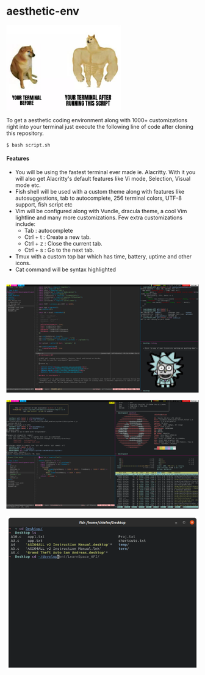 # aesthetic-env
<img src="images/env.jpg" alt="drawing" width="300"/><br>

To get a aesthetic coding environment along with 1000+ customizations right into your terminal just execute the following line of code after cloning this repository.<br>
```
$ bash script.sh
```

#### Features
  - You will be using the fastest terminal ever made ie. Alacritty. With it you will also get Alacritty's default features like Vi mode, Selection, Visual mode etc.
  - Fish shell will be used with a custom theme along with features like autosuggestions, tab to autocomplete, 256 terminal colors, UTF-8 support, fish script etc
  - Vim will be configured along with Vundle, dracula theme, a cool Vim lightline and many more customizations. Few extra customizations include:
    - Tab      : autocomplete
    - Ctrl + t : Create a new tab.
    - Ctrl + z : Close the current tab.
    - Ctrl + s : Go to the next tab.
  - Tmux with a custom top bar which has time, battery, uptime and other icons.
  - Cat command will be syntax highlighted
  <br><br>

![screenshot 1](images/1.png)<br><br>
![screenshot 2](images/2.png)<br><br>
![screenshot 3](images/3.png)

